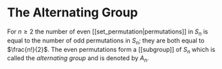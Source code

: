 # The Alternating Group
For $n \geq 2$ the number of even [[set_permutation|permutations]] in $S_n$ is equal to the number of odd permutations in $S_n$; they are both equal to $\frac{n!}{2}$. The even permutations form a [[subgroup]] of $S_n$ which is called the *alternating group* and is denoted by $A_n$.